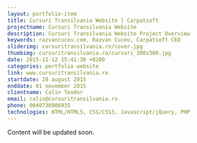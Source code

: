 ```yaml
---
layout: portfolio-item
title: Cursuri Transilvania Website | Carpatsoft
projectname: Cursuri Transilvania Website
description: Cursuri Transilvania Website Project Overview
keywords: razvancuceu.com, Razvan Cuceu, Carpatsoft CEO 
sliderimg: cursuritransilvania.ro/cover.jpg
thumbimg: cursuritransilvania.ro/cursuri_300x300.jpg
date: 2015-11-12 15:41:30 +0200
categories: portfolio website
link: www.cursuritransilvania.ro
startdate: 20 august 2015
enddate: 01 november 2015
clientname: Calin Teodor
email: calin@cursuritransilvania.ro
phone: 0040730906935
technologies: HTML/HTML5, CSS/CSS3, Javascript/jQuery, PHP
---
```


Content will be updated soon.